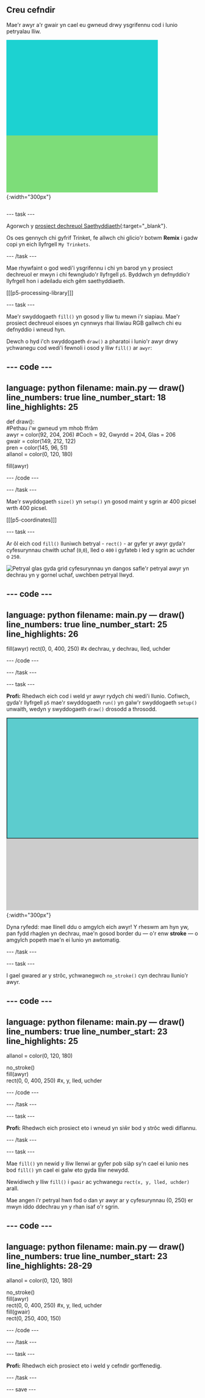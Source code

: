 ## Creu cefndir

<div style="display: flex; flex-wrap: wrap">
<div style="flex-basis: 200px; flex-grow: 1; margin-right: 15px;">
Mae'r awyr a'r gwair yn cael eu gwneud drwy ysgrifennu cod i lunio petryalau lliw.
</div>
<div>

![Yr ardal allbwn gyda phetryal lliw awyr uwchben petryal lliw gwair i greu'r cefndir.](images/background.png){:width="300px"}

</div>
</div>

--- task ---

Agorwch y [prosiect dechreuol Saethyddiaeth](https://trinket.io/python/9973649e5c){:target="_blank"}.

Os oes gennych chi gyfrif Trinket, fe allwch chi glicio'r botwm **Remix** i gadw copi yn eich llyfrgell `My Trinkets`.

--- /task ---

Mae rhywfaint o god wedi'i ysgrifennu i chi yn barod yn y prosiect dechreuol er mwyn i chi fewngludo'r llyfrgell `p5`. Byddwch yn defnyddio'r llyfrgell hon i adeiladu eich gêm saethyddiaeth.

[[[p5-processing-library]]]

--- task ---

Mae'r swyddogaeth `fill()` yn gosod y lliw tu mewn i'r siapiau. Mae'r prosiect dechreuol eisoes yn cynnwys rhai lliwiau RGB gallwch chi eu defnyddio i wneud hyn.

Dewch o hyd i'ch swyddogaeth `draw()` a pharatoi i lunio'r awyr drwy ychwanegu cod wedi'i fewnoli i osod y lliw `fill()` ar `awyr`:

--- code ---
---
language: python 
filename: main.py — draw() 
line_numbers: true 
line_number_start: 18
line_highlights: 25
---

def draw():     
  #Pethau i'w gwneud ym mhob ffrâm     
  awyr = color(92, 204, 206) #Coch = 92, Gwyrdd = 204, Glas = 206     
  gwair = color(149, 212, 122)     
  pren = color(145, 96, 51)     
  allanol = color(0, 120, 180)     
  
  fill(awyr)

--- /code ---

--- /task ---

Mae'r swyddogaeth `size()` yn `setup()` yn gosod maint y sgrin ar 400 picsel wrth 400 picsel.

[[[p5-coordinates]]]

--- task ---

Ar ôl eich cod `fill()` lluniwch betryal - `rect()` - ar gyfer yr awyr gyda'r cyfesurynnau chwith uchaf (`0`,`0`), lled o `400` i gyfateb i led y sgrin ac uchder o `250`.

![Petryal glas gyda grid cyfesurynnau yn dangos safle'r petryal awyr yn dechrau yn y gornel uchaf, uwchben petryal llwyd.](images/awyr_coords.png)

--- code ---
---
language: python
filename: main.py — draw()
line_numbers: true
line_number_start: 25 
line_highlights: 26
---

  fill(awyr)
  rect(0, 0, 400, 250) #x dechrau, y dechrau, lled, uchder

--- /code ---

--- /task ---

--- task ---

**Profi:** Rhedwch eich cod i weld yr awyr rydych chi wedi'i llunio. Cofiwch, gyda'r llyfrgell `p5` mae'r swyddogaeth `run()` yn galw'r swyddogaeth `setup()` unwaith, wedyn y swyddogaeth `draw()` drosodd a throsodd.

![Petryal glas gyda border du o'i amgylch, uwchben petryal llwyd.](images/sky_stroke.png){:width="300px"}

Dyna ryfedd: mae llinell ddu o amgylch eich awyr! Y rheswm am hyn yw, pan fydd rhaglen yn dechrau, mae'n gosod border du — o'r enw **stroke** — o amgylch popeth mae'n ei lunio yn awtomatig.

--- /task ---

--- task ---

I gael gwared ar y strôc, ychwanegwch `no_stroke()` cyn dechrau llunio'r awyr.

--- code ---
---
language: python
filename: main.py — draw()
line_numbers: true
line_number_start: 23
line_highlights: 25
---

  allanol = color(0, 120, 180) 

  no_stroke()   
  fill(awyr)   
  rect(0, 0, 400, 250) #x, y, lled, uchder

--- /code ---

--- /task ---

--- task ---

**Profi:** Rhedwch eich prosiect eto i wneud yn siŵr bod y strôc wedi diflannu.

--- /task ---

--- task ---

Mae `fill()` yn newid y lliw llenwi ar gyfer pob siâp sy'n cael ei lunio nes bod `fill()` yn cael ei galw eto gyda lliw newydd.

Newidiwch y lliw `fill()` i `gwair` ac ychwanegu `rect(x, y, lled, uchder)` arall.

Mae angen i'r petryal hwn fod o dan yr awyr ar y cyfesurynnau (0, 250) er mwyn iddo ddechrau yn y rhan isaf o'r sgrin.

--- code ---
---
language: python
filename: main.py — draw()
line_numbers: true
line_number_start: 23
line_highlights: 28-29
---

  allanol = color(0, 120, 180) 
  
  no_stroke()     
  fill(awyr)     
  rect(0, 0, 400, 250) #x, y, lled, uchder    
  fill(gwair)    
  rect(0, 250, 400, 150) 

--- /code ---

--- /task ---

--- task ---

**Profi:** Rhedwch eich prosiect eto i weld y cefndir gorffenedig.

--- /task ---

--- save ---
